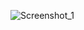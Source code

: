 ![Screenshot_1](https://user-images.githubusercontent.com/113123266/208306681-ac1236dc-60e3-4369-a8c7-d0688e4b4397.png)
